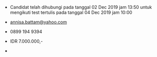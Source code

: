 - Candidat telah dihubungi pada tanggal 02 Dec 2019 jam 13:50 untuk mengikuti test tertulis pada tanggal 04 Dec 2019 jam 10:00

- annisa.battam@yahoo.com

- 0899 194 9394

- IDR 7.000.000,-

- 
